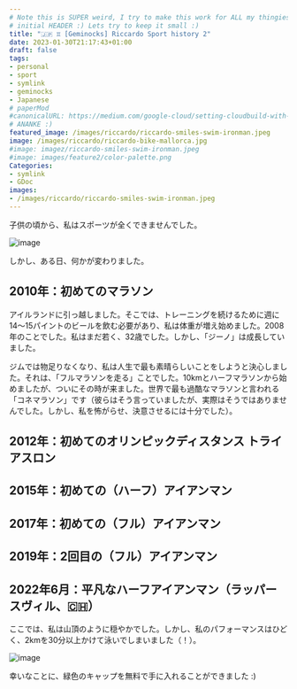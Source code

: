 ```yaml
---
# Note this is SUPER weird, I try to make this work for ALL my thingies so there might be some behavioural clatches in the
# initial HEADER :) Lets try to keep it small :)
title: "🇯🇵 ♊ [Geminocks] Riccardo Sport history 2"
date: 2023-01-30T21:17:43+01:00
draft: false
tags:
- personal
- sport
- symlink
- geminocks
- Japanese
# paperMod
#canonicalURL: https://medium.com/google-cloud/setting-cloudbuild-with-pulumi-in-python-330e8b54b2cf
# ANANKE :)
featured_image: /images/riccardo/riccardo-smiles-swim-ironman.jpeg
image: /images/riccardo/riccardo-bike-mallorca.jpg
#image: imagez/riccardo-smiles-swim-ironman.jpeg
#image: images/feature2/color-palette.png
Categories:
- symlink
- GDoc
images:
- /images/riccardo/riccardo-smiles-swim-ironman.jpeg
---
```

子供の頃から、私はスポーツが全くできませんでした。

![image](imagez/riccardo-smiles-swim-ironman.jpeg)

しかし、ある日、何かが変わりました。

## 2010年：初めてのマラソン

アイルランドに引っ越しました。そこでは、トレーニングを続けるために週に14～15パイントのビールを飲む必要があり、私は体重が増え始めました。2008年のことでした。私はまだ若く、32歳でした。しかし、「ジーノ」は成長していました。

ジムでは物足りなくなり、私は人生で最も素晴らしいことをしようと決心しました。それは、「フルマラソンを走る」ことでした。10kmとハーフマラソンから始めましたが、ついにその時が来ました。世界で最も過酷なマラソンと言われる「コネマラソン」です（彼らはそう言っていましたが、実際はそうではありませんでした。しかし、私を怖がらせ、決意させるには十分でした）。

## 2012年：初めてのオリンピックディスタンス トライアスロン


## 2015年：初めての（ハーフ）アイアンマン


## 2017年：初めての（フル）アイアンマン

## 2019年：2回目の（フル）アイアンマン

## 2022年6月：平凡なハーフアイアンマン（ラッパースヴィル、🇨🇭）

ここでは、私は山頂のように穏やかでした。しかし、私のパフォーマンスはひどく、2kmを30分以上かけて泳いでしまいました（！）。

![image](/images/riccardo/riccardo-smiles-swim-ironman.jpeg)

幸いなことに、緑色のキャップを無料で手に入れることができました :)
